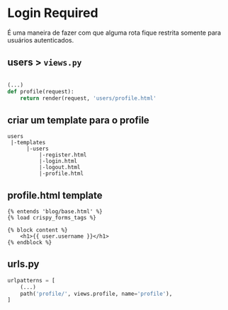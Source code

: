 # Login Required

É uma maneira de fazer com que alguma rota fique restrita somente para usuários autenticados.

## users > ```views.py```

```python

(...)
def profile(request):
    return render(request, 'users/profile.html'  
```

## criar um template para o profile
```
users
 |-templates
      |-users
          |-register.html
          |-login.html
          |-logout.html
          |-profile.html
```
## profile.html template

```jinja2
{% entends 'blog/base.html' %}
{% load crispy_forms_tags %}

{% block content %}
    <h1>{{ user.username }}</h1>
{% endblock %}
```

## urls.py

```python
urlpatterns = [
    (...)
    path('profile/', views.profile, name='profile'),
]
```
